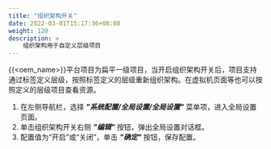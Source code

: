 ```yaml
---
title: "组织架构开关"
date: 2022-03-01T15:17:36+08:00
weight: 120
description: >
    组织架构用于自定义层级项目
---
```


{{<oem_name>}}平台项目为扁平一级项目，当开启组织架构开关后，项目支持通过标签定义层级，按照标签定义的层级重新组织架构。在虚拟机页面等也可以按照定义的层级项目查看资源。

1. 在左侧导航栏，选择 **_"系统配置/全局设置/全局设置"_** 菜单项，进入全局设置页面。
2. 单击组织架构开关右侧 **_"编辑"_** 按钮，弹出全局设置对话框。
3. 配置值为“开启”或“关闭”，单击 **_"确定"_** 按钮，保存配置。